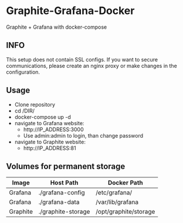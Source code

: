 # Graphite-Grafana-Docker
Graphite + Grafana with docker-compose

## INFO
This setup does not contain SSL configs. If you want to secure communications, please create an nginx proxy or make changes in the configuration. 

## Usage
- Clone repository
- cd /DIR/
- docker-compose up -d
- navigate to Grafana website:
  - http://IP_ADDRESS:3000
  - Use admin:admin to login, than change password
- navigate to Graphite website:
  - http://IP_ADDRESS:81

## Volumes for permanent storage
| Image     | Host Path                     |  Docker Path              |
| -------   | ---------                     | ------------              |
| Grafana   | ./grafana-config              | /etc/grafana/             |
| Grafana   | ./grafana-data                | /var/lib/grafana          |
| Graphite  | ./graphite-storage            | /opt/graphite/storage     |
